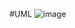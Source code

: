#UML
![image](https://github.com/azambrano02/Tienda-Electronica/assets/146024498/5832327f-dc7f-4b47-b7aa-d3ee1359e086)
